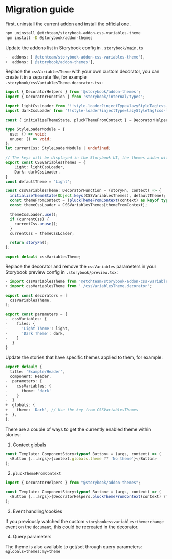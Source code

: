# Migration guide

First, uninstall the current addon and install the [official one](https://storybook.js.org/addons/@storybook/addon-themes).

```sh
npm uninstall @etchteam/storybook-addon-css-variables-theme
npm install -D @storybook/addon-themes
```

Update the addons list in Storybook config in `.storybook/main.ts`

```ts
-  addons: ['@etchteam/storybook-addon-css-variables-theme'],
+  addons: ['@storybook/addon-themes'],
```

Replace the `cssVariablesTheme` with your own custom decorator, you can create it in a separate file, for example `.storybook/cssVariablesTheme.decorator.tsx`:

```ts
import { DecoratorHelpers } from '@storybook/addon-themes';
import { DecoratorFunction } from 'storybook/internal/types';

import lightCssLoader from '!!style-loader?injectType=lazyStyleTag!css-loader!../src/styles/light.css'
import darkCssLoader from '!!style-loader?injectType=lazyStyleTag!css-loader!../src/styles/dark.css'

const { initializeThemeState, pluckThemeFromContext } = DecoratorHelpers;

type StyleLoaderModule = {
  use: () => void;
  unuse: () => void;
};
let currentCss: StyleLoaderModule | undefined;

// The keys will be displayed in the Storybook UI, the themes addon will add a suffix with "Theme" automatically
export const CSSVariablesThemes = {
    Light: lightCssLoader,
    Dark: darkCssLoader,
}
const defaultTheme = 'Light';

const cssVariablesTheme: DecoratorFunction = (storyFn, context) => {
  initializeThemeState(Object.keys(CSSVariablesThemes), defaultTheme);
  const themeFromContext = (pluckThemeFromContext(context) as keyof typeof CSSVariablesThemes) || defaultTheme;
  const themeCssLoader = CSSVariablesThemes[themeFromContext];

  themeCssLoader.use();
  if (currentCss) {
    currentCss.unuse();
  }
  currentCss = themeCssLoader;

  return storyFn();
};

export default cssVariablesTheme;
```

Replace the decorator and remove the `cssVariables` parameters in your Storybook preview config in `.storybook/preview.tsx`:

```ts
- import cssVariablesTheme from '@etchteam/storybook-addon-css-variables-theme';
+ import cssVariablesTheme from './cssVariablesTheme.decorator';

export const decorators = [
  cssVariablesTheme,
];

export const parameters = {
-  cssVariables: {
-    files: {
-      'Light Theme': light,
-      'Dark Theme': dark,
-    }
-  }
}
```

Update the stories that have specific themes applied to them, for example:

```ts
export default {
  title: 'Example/Header',
  component: Header,
-  parameters: {
-    cssVariables: {
-      theme: 'dark'
-    }
-  }
+  globals: {
+    theme: 'Dark', // Use the key from CSSVariablesThemes
+  },
};
```

There are a couple of ways to get the currently enabled theme within stories:

1. Context globals

```ts
const Template: ComponentStory<typeof Button> = (args, context) => (
  <Button {...args}>{context.globals.theme ?? 'No theme'}</Button>
);
```

2. `pluckThemeFromContext`

```ts
import { DecoratorHelpers } from "@storybook/addon-themes";

const Template: ComponentStory<typeof Button> = (args, context) => (
  <Button {...args}>{DecoratorHelpers.pluckThemeFromContext(context) ?? 'No theme'}</Button>
);
```

3. Event handling/cookies

If you previously watched the custom `storybookcssvariables:theme:change` event on the `document`, this could be recreated in the decorator.

4. Query parameters

The theme is also available to get/set through query parameters: `&globals=themes:my+theme`
